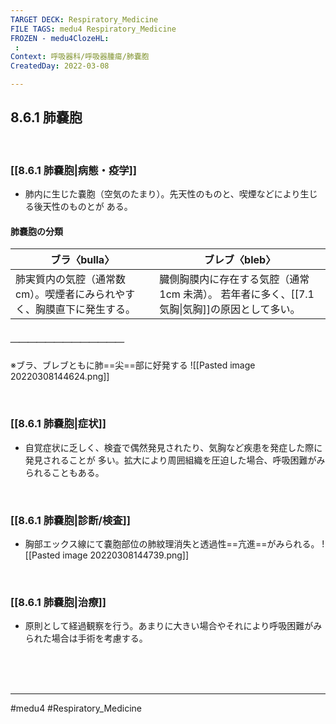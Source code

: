 ```yaml
---
TARGET DECK: Respiratory_Medicine
FILE TAGS: medu4 Respiratory_Medicine
FROZEN - medu4ClozeHL:
 : 
Context: 呼吸器科/呼吸器腫瘍/肺嚢胞
CreatedDay: 2022-03-08

---
```


## 8.6.1 肺嚢胞

<br>

### [[8.6.1 肺嚢胞|病態・疫学]]
* 肺内に生じた嚢胞（空気のたまり）。先天性のものと、喫煙などにより生じる後天性のものとが ある。
#### 肺嚢胞の分類
|ブラ〈bulla〉|ブレブ〈bleb〉|
|---|---|
|肺実質内の気腔（通常数 cm）。喫煙者にみられやすく、胸膜直下に発生する。|臓側胸膜内に存在する気腔（通常 1cm 未満）。 若年者に多く、[[7.1 気胸\|気胸]]の原因として多い。|
##### ＿＿＿＿＿＿＿＿＿＿＿＿＿
※ブラ、ブレブともに肺==尖==部に好発する
![[Pasted image 20220308144624.png]]
<!--ID: 1646719694912-->


<br>

### [[8.6.1 肺嚢胞|症状]]
* 自覚症状に乏しく、検査で偶然発見されたり、気胸など疾患を発症した際に発見されることが 多い。拡大により周囲組織を圧迫した場合、呼吸困難がみられることもある。

<br>

### [[8.6.1 肺嚢胞|診断/検査]]
* 胸部エックス線にて嚢胞部位の肺紋理消失と透過性==亢進==がみられる。
![[Pasted image 20220308144739.png]]
<!--ID: 1646719694923-->


<br>

### [[8.6.1 肺嚢胞|治療]]
* 原則として経過観察を行う。あまりに大きい場合やそれにより呼吸困難がみられた場合は手術を考慮する。

<br><br><br>

---
#medu4 #Respiratory_Medicine 